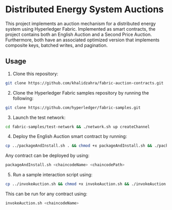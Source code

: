 # Distributed Energy System Auctions

This project implements an auction mechanism for a distributed energy system using Hyperledger Fabric. Implemented as smart contracts, the project contains both an English Auction and a Second Price Auction. Furthermore, both have an associated optimized version that implements composite keys, batched writes, and pagination.

## Usage

1. Clone this repository:

```bash
git clone https://github.com/khalidzahra/fabric-auction-contracts.git
```

2. Clone the Hyperledger Fabric samples repository by running the following:

```bash
git clone https://github.com/hyperledger/fabric-samples.git
```

3. Launch the test network:

```bash
cd fabric-samples/test-network && ./network.sh up createChannel
```

4. Deploy the English Auction smart contract by running:

```bash
cp ../packageAndInstall.sh . && chmod +x packageAndInstall.sh && ./packageAndInstall.sh
```

Any contract can be deployed by using:

```bash
packageAndInstall.sh <chaincodeName> <chaincodePath>
```

5. Run a sample interaction script using:

```bash
cp ../invokeAuction.sh && chmod +x invokeAuction.sh && ./invokeAuction.sh
```

This can be run for any contract using:

```bash
invokeAuction.sh <chaincodeName> 
```
